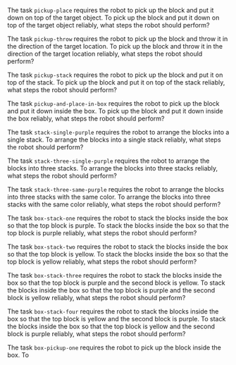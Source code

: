 

The task `pickup-place` requires the robot to pick up the block and put it down on top of the target object.
To pick up the block and put it down on top of the target object reliably, what steps the robot should perform?

The task `pickup-throw` requires the robot to pick up the block and throw it in the direction of the target location.
To pick up the block and throw it in the direction of the target location reliably, what steps the robot should perform?

The task `pickup-stack` requires the robot to pick up the block and put it on top of the stack.
To pick up the block and put it on top of the stack reliably, what steps the robot should perform?

The task `pickup-and-place-in-box` requires the robot to pick up the block and put it down inside the box.
To pick up the block and put it down inside the box reliably, what steps the robot should perform?

The task `stack-single-purple` requires the robot to arrange the blocks into a single stack.
To arrange the blocks into a single stack reliably, what steps the robot should perform?

The task `stack-three-single-purple` requires the robot to arrange the blocks into three stacks.
To arrange the blocks into three stacks reliably, what steps the robot should perform?

The task `stack-three-same-purple` requires the robot to arrange the blocks into three stacks with the same color.
To arrange the blocks into three stacks with the same color reliably, what steps the robot should perform?

The task `box-stack-one` requires the robot to stack the blocks inside the box so that the top block is purple.
To stack the blocks inside the box so that the top block is purple reliably, what steps the robot should perform?

The task `box-stack-two` requires the robot to stack the blocks inside the box so that the top block is yellow.
To stack the blocks inside the box so that the top block is yellow reliably, what steps the robot should perform?

The task `box-stack-three` requires the robot to stack the blocks inside the box so that the top block is purple and the second block is yellow.
To stack the blocks inside the box so that the top block is purple and the second block is yellow reliably, what steps the robot should perform?

The task `box-stack-four` requires the robot to stack the blocks inside the box so that the top block is yellow and the second block is purple.
To stack the blocks inside the box so that the top block is yellow and the second block is purple reliably, what steps the robot should perform?

The task `box-pickup-one` requires the robot to pick up the block inside the box.
To